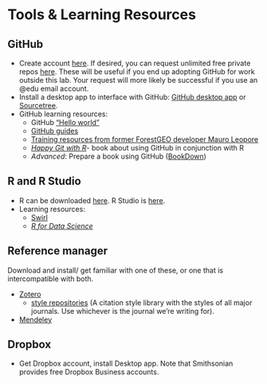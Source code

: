 # Tools & Learning Resources

## GitHub
- Create account [here](https://github.com). If desired, you can request unlimited free private repos [here](https://education.github.com/discount_requests/new). These will be useful if you end up adopting GitHub for work outside this lab. Your request will more likely be successful if you use an @edu email account.
- Install a desktop app to interface with GitHub: [GitHub desktop app](https://desktop.github.com/) or [Sourcetree](https://www.sourcetreeapp.com/).
- GitHub learning resources:
  - GitHub [“Hello world”](https://guides.github.com/activities/hello-world/) 
  - [GitHub guides](https://guides.github.com/)
  - [Training resources from former ForestGEO developer Mauro Leopore](https://github.com/nmnh-r-users/meetups/blob/master/research-with-github/research-with-github.md)   
  - [*Happy Git with R*](http://happygitwithr.com/)- book about using GitHub in conjunction with R
  - *Advanced*: Prepare a book using GitHub ([BookDown](https://bookdown.org/yihui/bookdown/))
 
## R and R Studio 
- R can be downloaded [here](https://www.r-project.org/). R Studio is [here](https://www.rstudio.com/).
- Learning resources:
  - [Swirl](https://swirlstats.com/)
  - [*R for Data Science*](http://r4ds.had.co.nz/)

## Reference manager
Download and install/ get familiar with one of these, or one that is intercompatible with both.
- [Zotero](https://www.zotero.org/) 
  - [style repositories](https://www.zotero.org/styles) (A citation style library with the styles of all major journals. Use whichever is the journal we’re writing for).
- [Mendeley](https://www.mendeley.com/)

## Dropbox
- Get Dropbox account, install Desktop app. Note that Smithsonian provides free Dropbox Business accounts.
